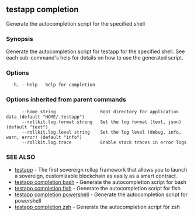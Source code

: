 ## testapp completion

Generate the autocompletion script for the specified shell

### Synopsis

Generate the autocompletion script for testapp for the specified shell.
See each sub-command's help for details on how to use the generated script.

### Options

```
  -h, --help   help for completion
```

### Options inherited from parent commands

```
      --home string                 Root directory for application data (default "HOME/.testapp")
      --rollkit.log.format string   Set the log format (text, json) (default "text")
      --rollkit.log.level string    Set the log level (debug, info, warn, error) (default "info")
      --rollkit.log.trace           Enable stack traces in error logs
```

### SEE ALSO

* [testapp](testapp.md)  - The first sovereign rollup framework that allows you to launch a sovereign, customizable blockchain as easily as a smart contract.
* [testapp completion bash](testapp_completion_bash.md)  - Generate the autocompletion script for bash
* [testapp completion fish](testapp_completion_fish.md)  - Generate the autocompletion script for fish
* [testapp completion powershell](testapp_completion_powershell.md)  - Generate the autocompletion script for powershell
* [testapp completion zsh](testapp_completion_zsh.md)  - Generate the autocompletion script for zsh

